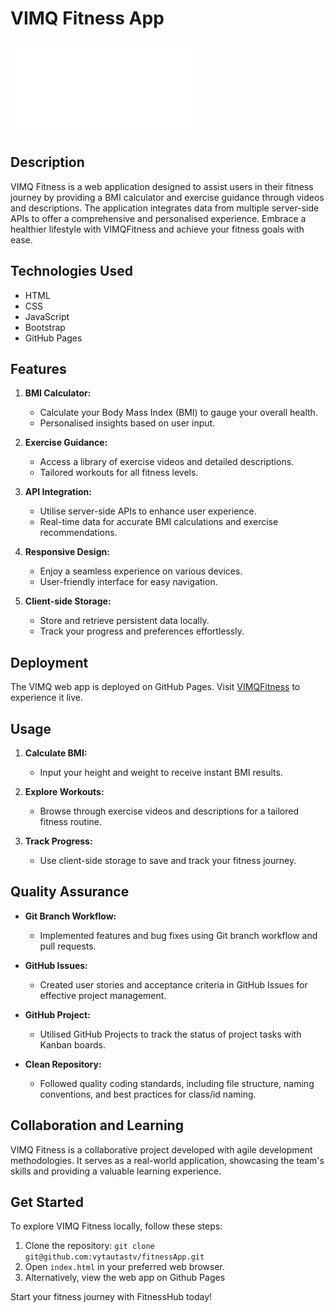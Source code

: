 # VIMQ Fitness App

![VIMQFitness](./assets/images/screencapture.pdf)

## Description

VIMQ Fitness is a web application designed to assist users in their fitness journey by providing a BMI calculator and exercise guidance through videos and descriptions. The application integrates data from multiple server-side APIs to offer a comprehensive and personalised experience. Embrace a healthier lifestyle with VIMQFitness and achieve your fitness goals with ease.

## Technologies Used

- HTML
- CSS
- JavaScript
- Bootstrap
- GitHub Pages

## Features

1. **BMI Calculator:**

   - Calculate your Body Mass Index (BMI) to gauge your overall health.
   - Personalised insights based on user input.

2. **Exercise Guidance:**

   - Access a library of exercise videos and detailed descriptions.
   - Tailored workouts for all fitness levels.

3. **API Integration:**

   - Utilise server-side APIs to enhance user experience.
   - Real-time data for accurate BMI calculations and exercise recommendations.

4. **Responsive Design:**

   - Enjoy a seamless experience on various devices.
   - User-friendly interface for easy navigation.

5. **Client-side Storage:**
   - Store and retrieve persistent data locally.
   - Track your progress and preferences effortlessly.

## Deployment

The VIMQ web app is deployed on GitHub Pages. Visit [VIMQFitness](https://your-username.github.io/FitnessApp) to experience it live.

## Usage

1. **Calculate BMI:**

   - Input your height and weight to receive instant BMI results.

2. **Explore Workouts:**

   - Browse through exercise videos and descriptions for a tailored fitness routine.

3. **Track Progress:**
   - Use client-side storage to save and track your fitness journey.

## Quality Assurance

- **Git Branch Workflow:**

  - Implemented features and bug fixes using Git branch workflow and pull requests.

- **GitHub Issues:**

  - Created user stories and acceptance criteria in GitHub Issues for effective project management.

- **GitHub Project:**

  - Utilised GitHub Projects to track the status of project tasks with Kanban boards.

- **Clean Repository:**
  - Followed quality coding standards, including file structure, naming conventions, and best practices for class/id naming.

## Collaboration and Learning

VIMQ Fitness is a collaborative project developed with agile development methodologies. It serves as a real-world application, showcasing the team's skills and providing a valuable learning experience.

## Get Started

To explore VIMQ Fitness locally, follow these steps:

1. Clone the repository: `git clone git@github.com:vytautastv/fitnessApp.git`
2. Open `index.html` in your preferred web browser.
3. Alternatively, view the web app on Github Pages

Start your fitness journey with FitnessHub today!
